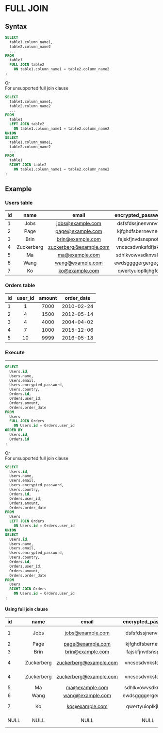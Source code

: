 # FULL JOIN

## Syntax

```sql
SELECT
  table1.column_name1,
  table2.column_name2
  ...
FROM
  table1
  FULL JOIN table2
    ON table1.column_name1 = table2.column_name2
;
```
Or  
For unsupported full join clause
```sql
SELECT
  table1.column_name1,
  table2.column_name2
  ...
FROM
  table1
  LEFT JOIN table2
    ON table1.column_name1 = table2.column_name2
UNION
SELECT
  table1.column_name1,
  table2.column_name2
  ...
FROM
  table1
  RIGHT JOIN table2
    ON table1.column_name1 = table2.column_name2
;
```

## Example

### Users table

| id | name       | email                  | encrypted_password | country |
|:---|:----------:| :---------------------:|:------------------:|:-------:|
| 1  | Jobs       | jobs@example.com       | dsfsfdssjnenvnnvfq | USA     |
| 2  | Page       | page@example.com       | kjfghdfsbernevnedr | USA     |
| 3  | Brin       | brin@example.com       | fajskfjnvdsnspnofe | USA     |
| 4  | Zuckerberg | zuckerberg@example.com | vncscsdvnksfdfjskw | USA     |
| 5  | Ma         | ma@example.com         | sdhlkvowvsdknvslvn | China   |
| 6  | Wang       | wang@example.com       | ewdsggggergergegge | China   |
| 7  | Ko         | ko@example.com         | qwertyuioplkjhgfds | Japan   |

### Orders table

| id | user_id | amount | order_date |
|:---|:-------:|:------:|:----------:|
| 1  | 1       | 7000   | 2010-02-24 |
| 2  | 4       | 1500   | 2012-05-14 |
| 3  | 4       | 4000   | 2004-04-02 |
| 4  | 7       | 1000   | 2015-12-06 |
| 5  | 10      | 9999   | 2016-05-18 |

### Execute
---

```sql
SELECT
  Users.id,
  Users.name,
  Users.email,
  Users.encrypted_password,
  Users.country,
  Orders.id,
  Orders.user_id,
  Orders.amount,
  Orders.order_date
FROM
  Users
  FULL JOIN Orders
    ON Users.id = Orders.user_id
ORDER BY
  Users.id,
  Orders.id
;
```
Or  
For unsupported full join clause
```sql
SELECT
  Users.id,
  Users.name,
  Users.email,
  Users.encrypted_password,
  Users.country,
  Orders.id,
  Orders.user_id,
  Orders.amount,
  Orders.order_date
FROM
  Users
  LEFT JOIN Orders
    ON Users.id = Orders.user_id
UNION
SELECT
  Users.id,
  Users.name,
  Users.email,
  Users.encrypted_password,
  Users.country,
  Orders.id,
  Orders.user_id,
  Orders.amount,
  Orders.order_date
FROM
  Users
  RIGHT JOIN Orders
    ON Users.id = Orders.user_id
;
```

#### Using full join clause

| id   | name       | email                  | encrypted_password | country | id   | user_id | amount | order_date |
|:-----|:----------:| :---------------------:|:------------------:|:-------:|:-----|:-------:|:------:|:----------:|
| 1    | Jobs       | jobs@example.com       | dsfsfdssjnenvnnvfq | USA     | 1    | 1       | 7000   | 2010-02-24 |
| 2    | Page       | page@example.com       | kjfghdfsbernevnedr | USA     | NULL | NULL    | NULL   | NULL       |
| 3    | Brin       | brin@example.com       | fajskfjnvdsnspnofe | USA     | NULL | NULL    | NULL   | NULL       |
| 4    | Zuckerberg | zuckerberg@example.com | vncscsdvnksfdfjskw | USA     | 2    | 4       | 1500   | 2012-05-14 |
| 4    | Zuckerberg | zuckerberg@example.com | vncscsdvnksfdfjskw | USA     | 3    | 4       | 4000   | 2004-04-02 |
| 5    | Ma         | ma@example.com         | sdhlkvowvsdknvslvn | China   | NULL | NULL    | NULL   | NULL       |
| 6    | Wang       | wang@example.com       | ewdsggggergergegge | China   | NULL | NULL    | NULL   | NULL       |
| 7    | Ko         | ko@example.com         | qwertyuioplkjhgfds | Japan   | 4    | 7       | 1000   | 2015-12-06 |
| NULL | NULL       | NULL                   | NULL               | NULL    | 5    | 10      | 9999   | 2016-05-18 |
